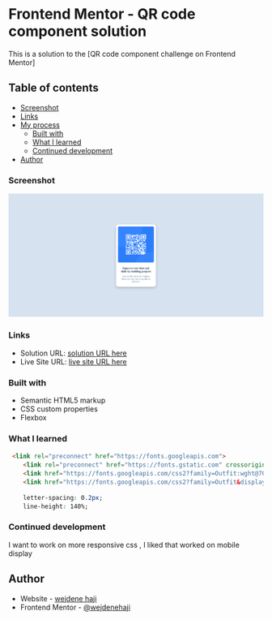 # Frontend Mentor - QR code component solution

This is a solution to the [QR code component challenge on Frontend Mentor]
## Table of contents

  - [Screenshot](#screenshot)
  - [Links](#links)
- [My process](#my-process)
  - [Built with](#built-with)
  - [What I learned](#what-i-learned)
  - [Continued development](#continued-development)
- [Author](#author)



### Screenshot
![alt text](images/image-1.png)



### Links

- Solution URL: [ solution URL here](https://github.com/wejdenehaji/first-qr)
- Live Site URL: [ live site URL here](https://wejdenehaji.github.io/first-qr/)


### Built with

- Semantic HTML5 markup
- CSS custom properties
- Flexbox



### What I learned

```html i learned how do add a font from google
 <link rel="preconnect" href="https://fonts.googleapis.com">
    <link rel="preconnect" href="https://fonts.gstatic.com" crossorigin>
    <link href="https://fonts.googleapis.com/css2?family=Outfit:wght@700&display=swap" rel="stylesheet">
    <link href="https://fonts.googleapis.com/css2?family=Outfit&display=swap" rel="stylesheet">
```

```css and its my first time using these properties
    letter-spacing: 0.2px;
    line-height: 140%;
```


### Continued development

I want to work on more responsive css , I liked that worked on mobile display 


## Author

- Website - [wejdene haji](https://github.com/wejdenehaji)
- Frontend Mentor - [@wejdenehaji](https://www.frontendmentor.io/profile/wejdenehaji)


